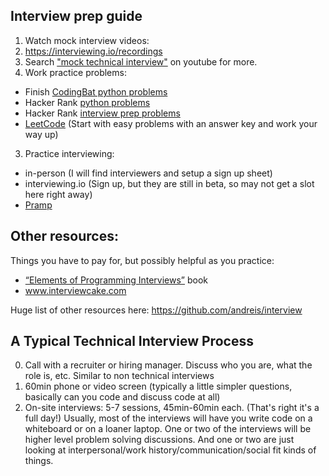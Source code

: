 Interview prep guide
--------------------

1. Watch mock interview videos:
  1. https://interviewing.io/recordings
  2. Search ["mock technical interview"](https://www.youtube.com/results?search_query=mock+techincal+interview) on youtube for more.
2. Work practice problems:
  - Finish [CodingBat python problems](https://codingbat.com/python)
  - Hacker Rank [python problems](https://www.hackerrank.com/domains/python)
  - Hacker Rank [interview prep problems](https://www.hackerrank.com/interview/interview-preparation-kit)
  - [LeetCode](https://leetcode.com/problemset/all/) (Start with easy problems with an answer key and work your way up)
3. Practice interviewing:
  - in-person (I will find interviewers and setup a sign up sheet)
  - interviewing.io (Sign up, but they are still in beta, so may not get a slot here right away)
  - [Pramp](https://www.pramp.com/invt/VL7qQlyyKnCBznrWNx7K)


## Other resources:

Things you have to pay for, but possibly helpful as you practice:
 - [“Elements of Programming Interviews”](https://www.amazon.com/dp/1537713949/ref=cm_sw_r_tw_dp_U_x_2tkmDbAB40TGA) book
 - www.interviewcake.com

Huge list of other resources here: https://github.com/andreis/interview


## A Typical Technical Interview Process

0. Call with a recruiter or hiring manager. Discuss who you are, what the role is, etc.
Similar to non technical interviews
1. 60min phone or video screen (typically a little simpler questions, basically can you code and
discuss code at all)
2. On-site interviews: 5-7 sessions, 45min-60min each. (That's right it's a full day!) Usually,
most of the interviews will have you write code on a whiteboard or on a loaner laptop. One or
two of the interviews will be higher level problem solving discussions. And one or two are just
looking at interpersonal/work history/communication/social fit kinds of things.
